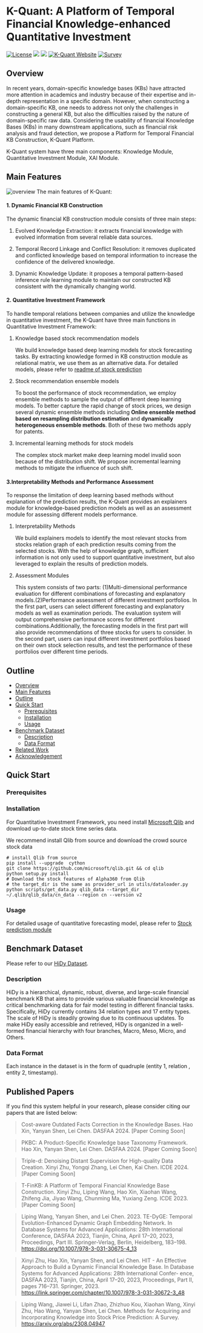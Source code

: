 # K-Quant: A Platform of Temporal Financial Knowledge-enhanced Quantitative Investment

[![License](https://img.shields.io/badge/license-Apache--2.0-blue.svg)](https://www.apache.org/licenses/LICENSE-2.0.html)
![](https://img.shields.io/badge/platform-win%20%7C%20linux-yellow.svg)
![](https://img.shields.io/badge/python--language-2.7-red.svg)
[![K-Quant Website](https://img.shields.io/website-up-down-green-red/https/shields.io.svg?label=K-Quant%20website)](http://47.106.95.15/#/welcome)
[![Survey](https://img.shields.io/badge/Survey%20%E2%AD%90-%23FF8000)](https://arxiv.org/abs/2308.04947)

## Overview
In recent years, domain-specific knowledge bases (KBs) have attracted more attention in academics and industry because of their expertise and in-depth representation in a specific domain. However, when constructing a domain-specific KB, one needs to address not only the challenges in constructing a general KB, but also the difficulties raised by the nature of domain-specific raw data. Considering the usability of financial Knowledge Bases (KBs) in many downstream applications, such as financial risk analysis and fraud detection, we propose a Platform for Temporal Financial KB Construction, K-Quant Platform. 

K-Quant system have three main components: Knowledge Module, Quantitative Investment Module, XAI Module.

## Main Features
![overview](logo/demo_overview.png)
The main features of K-Quant:

#### 1. Dynamic Financial KB Construction

The dynamic financial KB construction module consists of three main steps:

1. Evolved Knowledge Extraction: it extracts financial knowledge with evolved information from several reliable data sources.

2. Temporal Record Linkage and Conflict Resolution: it removes duplicated and conflicted knowledge based on temporal information to increase the confidence of the delivered knowledge.

3. Dynamic Knowledge Update: it proposes a temporal pattern-based inference rule learning module to maintain our constructed KB consistent with the dynamically changing world.

#### 2. Quantitative Investment Framework
To handle temporal relations between companies and utilize the knowledge in quantitative investment, the K-Quant have three main functions in Quantitative Investment Framework:
  1. Knowledge based stock recommendation models

     We build knowledge based deep learning models for stock forecasting tasks. By extracting knowledge formed in KB construction module as relational matrix, we use them as an alternative data. For detailed models, please refer to [readme of stock prediction](Model/model_pool/README.md)
  2. Stock recommendation ensemble models 

     To boost the performance of stock recommendation, we employ ensemble methods to sample the output of different deep learning models. To better capture the rapid change of stock prices, we design several dynamic ensemble methods including **Online ensemble method based on resampling distribution estimation** and **dynamically heterogeneous ensemble methods**. Both of these two methods apply for patents.
  3. Incremental learning methods for stock models

     The complex stock market make deep learning model invalid soon because of the distribution shift. We propose incremental learning methods to mitigate the influence of such shift.

#### 3.Interpretability Methods and Performance Assessment
To response the limitation of deep learning based methods without explanation of the prediction results, the K-Quant provides an explainers module for knowledge-based prediction models as well as an assessment module for assessing different models performance.
  1. Interpretability Methods
    
     We build explainers models to identify the most relevant stocks from stocks relation graph of each prediction results coming from the selected stocks. With the help of knowledge graph, sufficient information is not only used to support quantitative investment, but also leveraged to explain the results of prediction models.
  2. Assessment Modules
    
     This system consists of two parts: (1)Multi-dimensional performance evaluation for different combinations of forecasting and explanatory models.(2)Performance assessment of different investment portfolios.
     In the first part, users can select different forecasting and explanatory models as well as examination periods. The evaluation system will output comprehensive performance scores for different combinations.Additionally, the forecasting models in the first part will also provide recommendations of three stocks for users to consider.
  In the second part, users can input different investment portfolios based on their own stock selection results, and test the performance of these portfolios over different time periods.


    

<!-- TOC -->

## Outline

- [Overview](#overview)
- [Main Features](#main-features)
- [Outline](#outline)
- [Quick Start](#quick-start)
  - [Prerequisites](#prerequisites)
  - [Installation](#installation)
  - [Usage](#usage)
- [Benchmark Dataset](#benchmark-dataset)
  - [Description](#description)
  - [Data Format](#data-format)
- [Related Work](#related-work)
- [Acknowledgement](#acknowledgement)

<!-- /TOC -->

## Quick Start

### Prerequisites

### Installation
For Quantitative Investment Framework, you need install [Microsoft Qlib](https://github.com/microsoft/qlib) 
and download up-to-date stock time series data.

We recommend install Qlib from source and download the crowd source stock data
    
```
# install Qlib from source
pip install --upgrade  cython
git clone https://github.com/microsoft/qlib.git && cd qlib
python setup.py install
# Download the stock features of Alpha360 from Qlib
# the target_dir is the same as provider_url in utils/dataloader.py
python scripts/get_data.py qlib_data --target_dir ~/.qlib/qlib_data/cn_data --region cn --version v2    
```
### Usage
For detailed usage of quantitative forecasting model, please refer to 
[Stock prediction module](Model/model_pool/README.md)

## Benchmark Dataset
Please refer to our [HiDy Dataset](https://github.com/K-Quant/HiDy).

### Description
HiDy is a hierarchical, dynamic, robust, diverse, and large-scale financial benchmark KB that aims to provide various valuable financial knowledge as critical benchmarking data for fair model testing in different financial tasks. Specifically, HiDy currently contains 34 relation types and 17 entity types. The scale of HiDy is steadily growing due to its continuous updates. To make HiDy easily accessible and retrieved, HiDy is organized in a well-formed financial hierarchy with four branches, Macro, Meso, Micro, and Others.


### Data Format

Each instance in the dataset is in the form of quadruple (entity 1, relation , entity 2, timestamp).


## Published Papers

If you find this system helpful in your research, please consider citing our papers that are listed below:

> Cost-aware Outdated Facts Correction in the Knowledge Bases. Hao Xin, Yanyan Shen, Lei Chen. DASFAA 2024. [Paper Coming Soon]

> PKBC: A Product-Specific Knowledge base Taxonomy Framework. Hao Xin, Yanyan Shen, Lei Chen. DASFAA 2024. [Paper Coming Soon]

> Triple-d: Denoising Distant Supervision for High-quality Data Creation. Xinyi Zhu, Yongqi Zhang, Lei Chen, Kai Chen. ICDE 2024. [Paper Coming Soon]

> T-FinKB: A Platform of Temporal Financial Knowledge Base Construction. Xinyi Zhu, Liping Wang, Hao Xin, Xiaohan Wang, Zhifeng Jia, Jiyao Wang, Chunming Ma, Yuxiang Zeng. ICDE 2023. [Paper Coming Soon]

> Liping Wang, Yanyan Shen, and Lei Chen. 2023. TE-DyGE: Temporal Evolution-Enhanced Dynamic Graph Embedding Network. In Database Systems for Advanced Applications: 28th International Conference, DASFAA 2023, Tianjin, China, April 17–20, 2023, Proceedings, Part III. Springer-Verlag, Berlin, Heidelberg, 183–198. https://doi.org/10.1007/978-3-031-30675-4_13

> Xinyi Zhu, Hao Xin, Yanyan Shen, and Lei Chen. 
HIT - An Effective Approach to Build a Dynamic Financial Knowledge Base. In Database Systems for Advanced Applications: 28th International Confer- ence, DASFAA 2023, Tianjin, China, April 17–20, 2023, Proceedings, Part II, pages 716–731. Springer, 2023. https://link.springer.com/chapter/10.1007/978-3-031-30672-3_48

> Liping Wang, Jiawei Li, Lifan Zhao, Zhizhuo Kou, Xiaohan Wang, Xinyi Zhu, Hao Wang, Yanyan Shen, Lei Chen.
Methods for Acquiring and Incorporating Knowledge into Stock Price Prediction: A Survey. https://arxiv.org/abs/2308.04947


